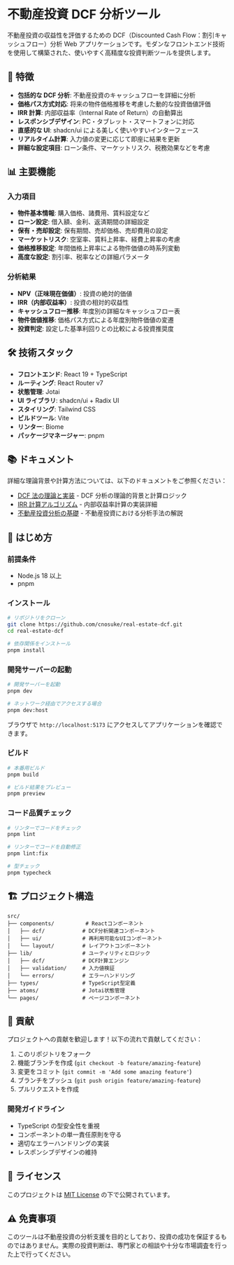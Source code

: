 # 不動産投資 DCF 分析ツール

不動産投資の収益性を評価するための DCF（Discounted Cash Flow：割引キャッシュフロー）分析 Web アプリケーションです。モダンなフロントエンド技術を使用して構築された、使いやすく高精度な投資判断ツールを提供します。

## 🚀 特徴

- **包括的な DCF 分析**: 不動産投資のキャッシュフローを詳細に分析
- **価格パス方式対応**: 将来の物件価格推移を考慮した動的な投資価値評価
- **IRR 計算**: 内部収益率（Internal Rate of Return）の自動算出
- **レスポンシブデザイン**: PC・タブレット・スマートフォンに対応
- **直感的な UI**: shadcn/ui による美しく使いやすいインターフェース
- **リアルタイム計算**: 入力値の変更に応じて即座に結果を更新
- **詳細な設定項目**: ローン条件、マーケットリスク、税務効果などを考慮

## 📊 主要機能

### 入力項目

- **物件基本情報**: 購入価格、諸費用、賃料設定など
- **ローン設定**: 借入額、金利、返済期間の詳細設定
- **保有・売却設定**: 保有期間、売却価格、売却費用の設定
- **マーケットリスク**: 空室率、賃料上昇率、経費上昇率の考慮
- **価格推移設定**: 年間価格上昇率による物件価値の時系列変動
- **高度な設定**: 割引率、税率などの詳細パラメータ

### 分析結果

- **NPV（正味現在価値）**: 投資の絶対的価値
- **IRR（内部収益率）**: 投資の相対的収益性
- **キャッシュフロー推移**: 年度別の詳細なキャッシュフロー表
- **物件価値推移**: 価格パス方式による年度別物件価値の変遷
- **投資判定**: 設定した基準利回りとの比較による投資推奨度

## 🛠 技術スタック

- **フロントエンド**: React 19 + TypeScript
- **ルーティング**: React Router v7
- **状態管理**: Jotai
- **UI ライブラリ**: shadcn/ui + Radix UI
- **スタイリング**: Tailwind CSS
- **ビルドツール**: Vite
- **リンター**: Biome
- **パッケージマネージャー**: pnpm

## 📚 ドキュメント

詳細な理論背景や計算方法については、以下のドキュメントをご参照ください：

- [DCF 法の理論と実装](docs/dcf-theory.md) - DCF 分析の理論的背景と計算ロジック
- [IRR 計算アルゴリズム](docs/irr-calculation.md) - 内部収益率計算の実装詳細
- [不動産投資分析の基礎](docs/real-estate-analysis.md) - 不動産投資における分析手法の解説

## 🚀 はじめ方

### 前提条件

- Node.js 18 以上
- pnpm

### インストール

```bash
# リポジトリをクローン
git clone https://github.com/cnosuke/real-estate-dcf.git
cd real-estate-dcf

# 依存関係をインストール
pnpm install
```

### 開発サーバーの起動

```bash
# 開発サーバーを起動
pnpm dev

# ネットワーク経由でアクセスする場合
pnpm dev:host
```

ブラウザで `http://localhost:5173` にアクセスしてアプリケーションを確認できます。

### ビルド

```bash
# 本番用ビルド
pnpm build

# ビルド結果をプレビュー
pnpm preview
```

### コード品質チェック

```bash
# リンターでコードをチェック
pnpm lint

# リンターでコードを自動修正
pnpm lint:fix

# 型チェック
pnpm typecheck
```

## 🏗 プロジェクト構造

```
src/
├── components/          # Reactコンポーネント
│   ├── dcf/            # DCF分析関連コンポーネント
│   ├── ui/             # 再利用可能なUIコンポーネント
│   └── layout/         # レイアウトコンポーネント
├── lib/                # ユーティリティとロジック
│   ├── dcf/            # DCF計算エンジン
│   ├── validation/     # 入力値検証
│   └── errors/         # エラーハンドリング
├── types/              # TypeScript型定義
├── atoms/              # Jotai状態管理
└── pages/              # ページコンポーネント
```

## 🤝 貢献

プロジェクトへの貢献を歓迎します！以下の流れで貢献してください：

1. このリポジトリをフォーク
2. 機能ブランチを作成 (`git checkout -b feature/amazing-feature`)
3. 変更をコミット (`git commit -m 'Add some amazing feature'`)
4. ブランチをプッシュ (`git push origin feature/amazing-feature`)
5. プルリクエストを作成

### 開発ガイドライン

- TypeScript の型安全性を重視
- コンポーネントの単一責任原則を守る
- 適切なエラーハンドリングの実装
- レスポンシブデザインの維持

## 📄 ライセンス

このプロジェクトは [MIT License](LICENSE) の下で公開されています。

## ⚠️ 免責事項

このツールは不動産投資の分析支援を目的としており、投資の成功を保証するものではありません。実際の投資判断は、専門家との相談や十分な市場調査を行った上で行ってください。
